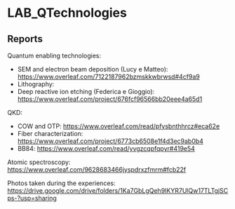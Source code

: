 # LAB_QTechnologies




## Reports

Quantum enabling technologies:
* SEM and electron beam deposition (Lucy e Matteo): https://www.overleaf.com/7122187962bzmskkwbrwsd#4cf9a9
* Lithography:
* Deep reactive ion etching (Federica e Gioggio): https://www.overleaf.com/project/676fcf96566bb20eee4a65d1

QKD:
* COW and OTP: https://www.overleaf.com/read/pfysbnthhrcz#eca62e
* Fiber characterization: https://www.overleaf.com/project/6773cb6508e1f4d3ec9ab0b4
* BB84: https://www.overleaf.com/read/yvgzcqpfqpyr#419e54


Atomic spectroscopy:
https://www.overleaf.com/9628683466jyspdrxzfmrm#fcb22f


Photos taken during the experiences:
https://drive.google.com/drive/folders/1Ka7GbLgQeh9IKYR7UlQw17TLTgjSCps-?usp=sharing
